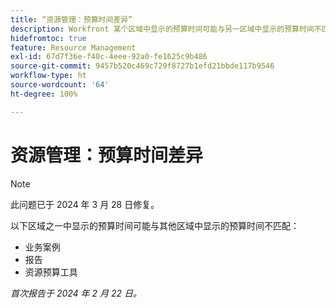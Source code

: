 ```yaml
---
title: “资源管理：预算时间差异”
description: Workfront 某个区域中显示的预算时间可能与另一区域中显示的预算时间不匹配。
hidefromtoc: true
feature: Resource Management
exl-id: 67d7f36e-f40c-4eee-92a0-fe1625c9b486
source-git-commit: 9457b520c469c729f8727b1efd21bbde117b9546
workflow-type: ht
source-wordcount: '64'
ht-degree: 100%

---
```


# 资源管理：预算时间差异

>[!NOTE]
>
>此问题已于 2024 年 3 月 28 日修复。

以下区域之一中显示的预算时间可能与其他区域中显示的预算时间不匹配：

* 业务案例
* 报告
* 资源预算工具

_首次报告于 2024 年 2 月 22 日。_
